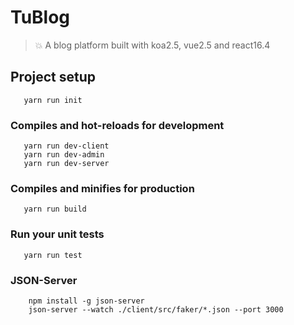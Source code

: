 # TuBlog

> 💥 A blog platform built with koa2.5, vue2.5 and react16.4

## Project setup
```
   yarn run init
```

### Compiles and hot-reloads for development
```
   yarn run dev-client
   yarn run dev-admin
   yarn run dev-server
```

### Compiles and minifies for production
```
   yarn run build
```


### Run your unit tests
```
   yarn run test
```

### JSON-Server
```
    npm install -g json-server
    json-server --watch ./client/src/faker/*.json --port 3000
```
